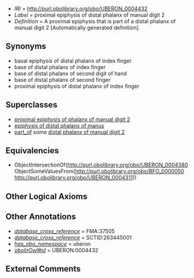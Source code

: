  * *IRI* = http://purl.obolibrary.org/obo/UBERON_0004432
 * *Label* = proximal epiphysis of distal phalanx of manual digit 2
 * *Definition* = A proximal epiphysis that is part of a distal phalanx of manual digit 2 [Automatically generated definition].

## Synonyms

 * basal epiphysis of distal phalanx of index finger
 * base of distal phalanx of index finger
 * base of distal phalanx of second digit of hand
 * base of distal phalanx of second finger
 * proximal epiphysis of distal phalanx of index finger

## Superclasses

 * [proximal epiphysis of phalanx of manual digit 2](../../UBERON/18/UBERON_0004418.md)
 * [epiphysis of distal phalanx of manus](../../UBERON/79/UBERON_0011979.md)
 * [part_of](../../BFO/50/BFO_0000050.md) some [distal phalanx of manual digit 2](../../UBERON/11/UBERON_0004311.md)

## Equivalencies

 * ObjectIntersectionOf(<http://purl.obolibrary.org/obo/UBERON_0004380> ObjectSomeValuesFrom(<http://purl.obolibrary.org/obo/BFO_0000050> <http://purl.obolibrary.org/obo/UBERON_0004311>))

## Other Logical Axioms


## Other Annotations

 * *[database_cross_reference](../../ef/oboInOwl#hasDbXref.md)* = FMA:37505
 * *[database_cross_reference](../../ef/oboInOwl#hasDbXref.md)* = SCTID:263445001
 * *[has_obo_namespace](../../ce/oboInOwl#hasOBONamespace.md)* = uberon
 * *[oboInOwl#id](../../id/oboInOwl#id.md)* = UBERON:0004432

## External Comments

